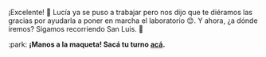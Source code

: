 ¡Excelente! :tada: Lucía ya se puso a trabajar pero nos dijo que te diéramos las gracias por ayudarla a poner en marcha el laboratorio :blush:. Y ahora, ¿a dónde iremos? Sigamos recorriendo San Luis. :red_car:

:park: **¡Manos a la maqueta! Sacá tu turno [acá](http://ingreso.maqueta.sanluis.edu.ar/).**
